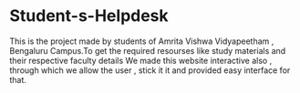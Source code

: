# Student-s-Helpdesk
This is the project made by students of Amrita Vishwa Vidyapeetham , Bengaluru Campus.To get the required resourses like study materials and their respective faculty details
We made this website interactive also , through which we allow the user , stick it it and provided easy interface for that.
